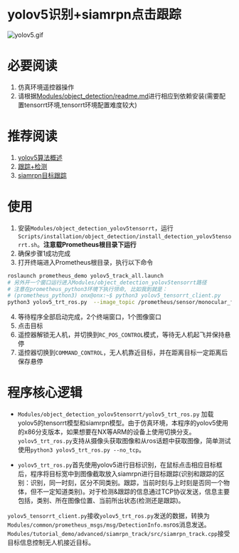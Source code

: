 # yolov5识别+siamrpn点击跟踪
![yolov5.gif](https://qiniu.md.amovlab.com/img/m/202206/20220606/1132215673307727086911488.gif)

# 必要阅读
1. 仿真环境遥控器操作
2. 请根据[Modules/object_detection/readme.md](../../../object_detection/readme.md)进行相应到依赖安装(需要配置tensorrt环境,tensorrt环境配置难度较大)
# 推荐阅读
1. [yolov5算法概述](https://github.com/amov-lab/Prometheus/wiki/Prometheus%E7%9B%AE%E6%A0%87%E6%A3%80%E6%B5%8B%E7%AE%97%E6%B3%95-%E9%80%9A%E7%94%A8%E7%9B%AE%E6%A0%87%E6%A3%80%E6%B5%8B)
2. [跟踪+检测](https://github.com/amov-lab/Prometheus/wiki/Prometheus%E7%9B%AE%E6%A0%87%E6%A3%80%E6%B5%8B%E7%AE%97%E6%B3%95-%E7%9B%AE%E6%A0%87%E6%A3%80%E6%B5%8B+%E7%82%B9%E5%87%BB%E8%B7%9F%E8%B8%AA)
3. [siamrpn目标跟踪](Modules/tutorial_demo/advanced/siamrpn_track/readme.md)

# 使用

1. 安装`Modules/object_detection_yolov5tensorrt`，运行`Scripts/installation/object_detection/install_detection_yolov5tensorrt.sh`。__注意载Prometheus根目录下运行__
2. 确保步骤1成功完成
3. 打开终端进入Prometheus根目录，执行以下命令
```bash
roslaunch prometheus_demo yolov5_track_all.launch
# 另外开一个窗口运行进入Modules/object_detection_yolov5tensorrt路径
# 注意在prometheus_python3环境下执行领命, 比如我到就是：
# (prometheus_python3) onx@onx:~$ python3 yolov5_tensorrt_client.py
python3 yolov5_trt_ros.py  --image_topic /prometheus/sensor/monocular_front/image_raw
```
4. 等待程序全部启动完成，2个终端窗口，1个图像窗口
5. 点击目标
4. 遥控器解锁无人机，并切换到`RC_POS_CONTROL`模式，等待无人机起飞并保持悬停
5. 遥控器切换到`COMMAND_CONTROL`，无人机靠近目标，并在距离目标一定距离后保存悬停

# 程序核心逻辑
- `Modules/object_detection_yolov5tensorrt/yolov5_trt_ros.py` 加载yolov5的tensorrt模型和siamrpn模型。由于仿真环境，本程序的yolov5使用的x86分支版本，如果想要在NX等ARM的设备上使用切换分支。`yolov5_trt_ros.py`支持从摄像头获取图像和从ros话题中获取图像，简单测试使用`python3 yolov5_trt_ros.py --no_tcp`。

- `yolov5_trt_ros.py`首先使用yolov5进行目标识别，在鼠标点击相应目标框后，程序将目标宽中到图像截取放入siamrpn进行目标跟踪(识别和跟踪的区别：识别，同一时刻，区分不同类别。跟踪，当前时刻与上时刻是否同一个物体，但不一定知道类别)。对于检测&跟踪的信息通过TCP协议发送，信息主要包括，类别、所在图像位置、当前所出状态(检测还是跟踪)。

`yolov5_tensorrt_client.py`接收`yolov5_trt_ros.py`发送的数据，转换为`Modules/common/prometheus_msgs/msg/DetectionInfo.ms`ros消息发送。`Modules/tutorial_demo/advanced/siamrpn_track/src/siamrpn_track.cpp`接受目标信息控制无人机接近目标。

